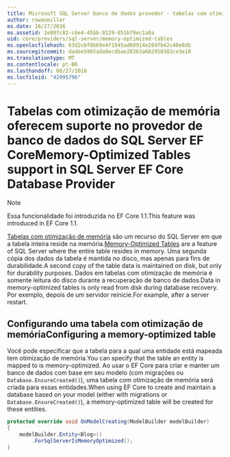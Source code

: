 ```yaml
---
title: Microsoft SQL Server banco de dados provedor - tabelas com otimização de memória – EF Core
author: rowanmiller
ms.date: 10/27/2016
ms.assetid: 2e007c82-c6e4-45bb-8129-851b79ec1a0a
uid: core/providers/sql-server/memory-optimized-tables
ms.openlocfilehash: 63d2cbf8b69e4f1945ad60914e284fb42c48e8db
ms.sourcegitcommit: dadee5905ada9ecdbae28363a682950383ce3e10
ms.translationtype: MT
ms.contentlocale: pt-BR
ms.lasthandoff: 08/27/2018
ms.locfileid: "42995796"
---
```

# <a name="memory-optimized-tables-support-in-sql-server-ef-core-database-provider"></a><span data-ttu-id="0e2c7-102">Tabelas com otimização de memória oferecem suporte no provedor de banco de dados do SQL Server EF Core</span><span class="sxs-lookup"><span data-stu-id="0e2c7-102">Memory-Optimized Tables support in SQL Server EF Core Database Provider</span></span>

> [!NOTE]  
>
> <span data-ttu-id="0e2c7-103">Essa funcionalidade foi introduzida no EF Core 1.1.</span><span class="sxs-lookup"><span data-stu-id="0e2c7-103">This feature was introduced in EF Core 1.1.</span></span>

<span data-ttu-id="0e2c7-104">[Tabelas com otimização de memória](https://docs.microsoft.com/sql/relational-databases/in-memory-oltp/memory-optimized-tables) são um recurso do SQL Server em que a tabela inteira reside na memória.</span><span class="sxs-lookup"><span data-stu-id="0e2c7-104">[Memory-Optimized Tables](https://docs.microsoft.com/sql/relational-databases/in-memory-oltp/memory-optimized-tables) are a feature of SQL Server where the entire table resides in memory.</span></span> <span data-ttu-id="0e2c7-105">Uma segunda cópia dos dados da tabela é mantida no disco, mas apenas para fins de durabilidade.</span><span class="sxs-lookup"><span data-stu-id="0e2c7-105">A second copy of the table data is maintained on disk, but only for durability purposes.</span></span> <span data-ttu-id="0e2c7-106">Dados em tabelas com otimização de memória é somente leitura do disco durante a recuperação de banco de dados.</span><span class="sxs-lookup"><span data-stu-id="0e2c7-106">Data in memory-optimized tables is only read from disk during database recovery.</span></span> <span data-ttu-id="0e2c7-107">Por exemplo, depois de um servidor reinicie.</span><span class="sxs-lookup"><span data-stu-id="0e2c7-107">For example, after a server restart.</span></span>

## <a name="configuring-a-memory-optimized-table"></a><span data-ttu-id="0e2c7-108">Configurando uma tabela com otimização de memória</span><span class="sxs-lookup"><span data-stu-id="0e2c7-108">Configuring a memory-optimized table</span></span>

<span data-ttu-id="0e2c7-109">Você pode especificar que a tabela para a qual uma entidade está mapeada tem otimização de memória.</span><span class="sxs-lookup"><span data-stu-id="0e2c7-109">You can specify that the table an entity is mapped to is memory-optimized.</span></span> <span data-ttu-id="0e2c7-110">Ao usar o EF Core para criar e manter um banco de dados com base em seu modelo (com migrações ou `Database.EnsureCreated()`), uma tabela com otimização de memória será criada para essas entidades.</span><span class="sxs-lookup"><span data-stu-id="0e2c7-110">When using EF Core to create and maintain a database based on your model (either with migrations or `Database.EnsureCreated()`), a memory-optimized table will be created for these entities.</span></span>

``` csharp
protected override void OnModelCreating(ModelBuilder modelBuilder)
{
    modelBuilder.Entity<Blog>()
        .ForSqlServerIsMemoryOptimized();
}
```
